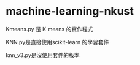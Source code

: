 # machine-learning-nkust
Kmeans.py 是 K means 的實作程式  


KNN.py是直接使用scikit-learn 的學習套件


knn_v3.py是沒使用套件的版本


